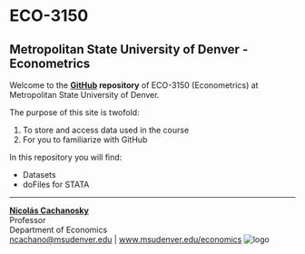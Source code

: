 # ECO-3150
## Metropolitan State University of Denver - Econometrics

Welcome to the **[GitHub](https://github.com/) repository** of ECO-3150 (Econometrics) at Metropolitan State University of Denver.

The purpose of this site is twofold:

1. To store and access data used in the course
2. For you to familiarize with GitHub

In this repository you will find:

* Datasets
* doFiles for STATA

---

**[Nicolás Cachanosky](https://www.ncachanosky.com/)**  
Professor  
Department of Economics  
ncachano@msudenver.edu | www.msudenver.edu/economics
![logo](https://www.msudenver.edu/wp-content/themes/msud/dist/images/logo-top_70a5f0b2.svg)
